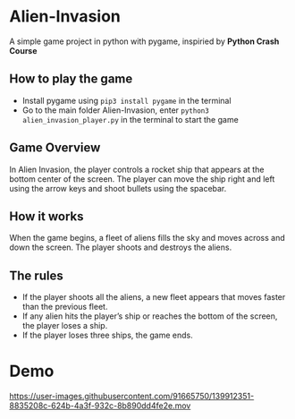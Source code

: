 # Alien-Invasion
  A simple game project in python with pygame, inspiried by  **Python Crash Course**
  
## How to play the game
- Install pygame using ```pip3 install pygame``` in the terminal
- Go to the main folder Alien-Invasion, enter ```python3 alien_invasion_player.py``` in the terminal to start the game

## Game Overview
In Alien Invasion, the player controls a rocket ship that appears at the bottom center of the screen. 
The player can move the ship right and left using the arrow keys and shoot bullets using the spacebar.

## How it works
When the game begins, a fleet of aliens fills the sky and moves across and down the screen.
The player shoots and destroys the aliens. 

## The rules 
- If the player shoots all the aliens, a new fleet appears that moves faster than the previous fleet. 
- If any alien hits the player’s ship or reaches the bottom of the screen, the player loses a ship. 
- If the player loses three ships, the game ends.

# Demo

https://user-images.githubusercontent.com/91665750/139912351-8835208c-624b-4a3f-932c-8b890dd4fe2e.mov

